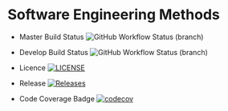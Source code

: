 # Software Engineering Methods
- Master Build Status ![GitHub Workflow Status (branch)](https://img.shields.io/github/workflow/status/Stefan-Humpelstetter/sem/Sem/master?style=flat-square)

- Develop Build Status ![GitHub Workflow Status (branch)](https://img.shields.io/github/workflow/status/Stefan-Humpelstetter/sem/Sem/develop?style=flat-square)

- Licence [![LICENSE](https://img.shields.io/github/license/Stefan-Humpelstetter/sem.svg?style=flat-square)](https://github.com/Stefan-Humpelstetter/sem/blob/master/LICENSE)

- Release [![Releases](https://img.shields.io/github/release/Stefan-Humpelstetter/sem/all.svg?style=flat-square)](https://github.com/Stefan-Humpelstetter/sem/releases) 

- Code Coverage Badge [![codecov](https://codecov.io/gh/Stefan-Humpelstetter/sem/branch/master/graph/badge.svg?token=C56VZEBHMV)](https://codecov.io/gh/Stefan-Humpelstetter/sem)
